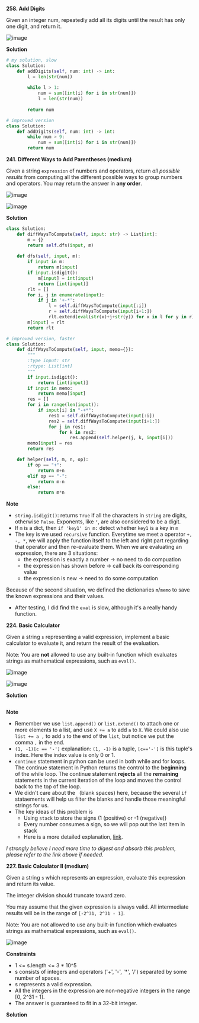 **258. Add Digits**

Given an integer num, repeatedly add all its digits until the result has only one digit, and return it.

![image](https://user-images.githubusercontent.com/51500878/138719721-d0b41c34-4de7-4523-953b-c3b7a7746a38.png)

**Solution**

```python
# my solution, slow
class Solution:
    def addDigits(self, num: int) -> int:
        l = len(str(num))
        
        while l > 1:
            num = sum([int(i) for i in str(num)])
            l = len(str(num))
            
        return num
```

```python
# improved version
class Solution:
    def addDigits(self, num: int) -> int:
        while num > 9:
            num = sum([int(i) for i in str(num)])
        return num
```


**241. Different Ways to Add Parentheses (medium)**

Given a string `expression` of numbers and operators, return _all possible results_ from computing all the different possible ways to group numbers and operators. You may return the answer in **any order**.

![image](https://user-images.githubusercontent.com/51500878/138722690-d1b4ddb3-3c04-4498-8c29-d4bcb32379fc.png)

![image](https://user-images.githubusercontent.com/51500878/138722726-55461cff-f318-4c9b-8c77-d32350dfa2d5.png)

**Solution**

```python
class Solution:
    def diffWaysToCompute(self, input: str) -> List[int]:
        m = {}
        return self.dfs(input, m)
    
    def dfs(self, input, m):
        if input in m:
            return m[input]
        if input.isdigit():
            m[input] = int(input)
            return [int(input)]
        rlt = []
        for i, j in enumerate(input):
            if j in '+-*':
                l = self.diffWaysToCompute(input[:i])
                r = self.diffWaysToCompute(input[i+1:])
                rlt.extend(eval(str(x)+j+str(y)) for x in l for y in r)
        m[input] = rlt
        return rlt
```

```python
# improved version, faster
class Solution:
    def diffWaysToCompute(self, input, memo={}):
        """
        :type input: str
        :rtype: List[int]
        """
        if input.isdigit():
            return [int(input)]
        if input in memo:
            return memo[input] 
        res = []
        for i in range(len(input)):
            if input[i] in "-+*":
                res1 = self.diffWaysToCompute(input[:i])
                res2 = self.diffWaysToCompute(input[i+1:])
                for j in res1:
                    for k in res2:
                        res.append(self.helper(j, k, input[i]))
        memo[input] = res
        return res

    def helper(self, m, n, op):
        if op == "+":
            return m+n
        elif op == "-":
            return m-n
        else:
            return m*n   
```            

**Note**

- `string.isdigit()`: returns `True` if all the characters in `string` are digits, otherwise `False`. Exponents, like `²`, are also considered to be a digit.
- If `m` is a dict, then `if 'key1' in m:` detect whether `key1` is a key in `m`
- The key is we used `recursive` function. Everytime we meet a operator `+, -, *`, we will apply the function itself to the left and right part regarding that operator and then re-evaluate them. When we are evaluating an expression, there are 3 situations:
    - the expression is exactly a number -> no need to do compuation
    - the expression has shown before -> call back its corresponding value 
    - the expression is new -> need to do some computation

Because of the second situation, we defined the dictionaries `m`/`memo` to save the known expressions and their values.
- After testing, I did find the `eval` is slow, although it's a really handy function.



**224. Basic Calculator**

Given a string `s` representing a valid expression, implement a basic calculator to evaluate it, and return the result of the evaluation.

Note: You are **not** allowed to use any built-in function which evaluates strings as mathematical expressions, such as `eval()`.

![image](https://user-images.githubusercontent.com/51500878/138789363-a5d09b00-d4b7-4703-9ae6-5b2c6db48b44.png)

![image](https://user-images.githubusercontent.com/51500878/138789369-980f8ff9-e67c-4029-b8e0-28fcecba668c.png)


**Solution**

```python

```

**Note**

- Remember we use  `list.append()` or `list.extend()` to attach one or more elements to a list, and use `X += a` to add `a` to `X`. We could also use `list += a ,` to add `a` to the end of the `list`, but notice we put the comma `,` in the end.  
- `(1, -1)[c == '-']` explanation: `(1, -1)` is a tuple, `[c=='-']` is this tuple's index. Here the index value is only 0 or 1.
- `continue` statement in python can be used in both while and for loops. The continue statement in Python returns the control to the **beginning** of the while loop. The continue statement **rejects** all the **remaining** statements in the current iteration of the loop and moves the control back to the top of the loop.
- We didn't care about the ` `(blank spaces) here, because the several `if` stataements will help us filter the blanks and handle those meaningful strings for us.
- The key ideas of this problem is 
    - Using `stack` to store the signs (1 (positive) or -1 (negative))
    - Every number consumes a sign, so we will pop out the last item in stack
    - Here is a more detailed explanation, [link](https://leetcode.com/problems/basic-calculator/discuss/62344/Easy-18-lines-C%2B%2B-16-lines-Python).

_I strongly believe I need more time to digest and absorb this problem, please refer to the link above if needed._



**227. Basic Calculator II (medium)**

Given a string `s` which represents an expression, evaluate this expression and return its value. 

The integer division should truncate toward zero.

You may assume that the given expression is always valid. All intermediate results will be in the range of `[-2^31, 2^31 - 1]`.

Note: You are not allowed to use any built-in function which evaluates strings as mathematical expressions, such as `eval()`.

![image](https://user-images.githubusercontent.com/51500878/138785260-90cfe351-fdf3-4322-ad9c-47634b20451c.png)

**Constraints**

- 1 <= s.length <= 3 * 10^5  
- s consists of integers and operators ('+', '-', '\*', '/') separated by some number of spaces.  
- s represents a valid expression.  
- All the integers in the expression are non-negative integers in the range \[0, 2^31 - 1].  
- The answer is guaranteed to fit in a 32-bit integer.  

**Solution**

```python

```









